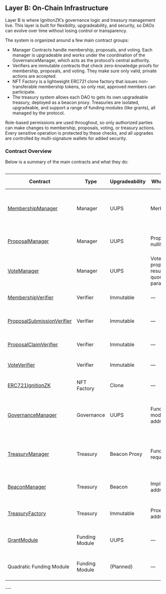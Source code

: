 ## Layer B: On-Chain Infrastructure 

Layer B is where IgnitionZK’s governance logic and treasury management live. This layer is built for flexibility, upgradeability, and security, so DAOs can evolve over time without losing control or transparency.

The system is organized around a few main contract groups:

- Manager Contracts handle membership, proposals, and voting. Each manager is upgradeable and works under the coordination of the GovernanceManager, which acts as the protocol’s central authority.
- Verifiers are immutable contracts that check zero-knowledge proofs for membership, proposals, and voting. They make sure only valid, private actions are accepted.
- NFT Factory is a lightweight ERC721 clone factory that issues non-transferable membership tokens, so only real, approved members can participate.
- The treasury system allows each DAO to gets its own upgradeable treasury, deployed as a beacon proxy. Treasuries are isolated, upgradeable, and support a range of funding modules (like grants), all managed by the protocol.

Role-based permissions are used throughout, so only authorized parties can make changes to membership, proposals, voting, or treasury actions. Every sensitive operation is protected by these checks, and all upgrades are controlled by multi-signature wallets for added security.

### Contract Overview

Below is a summary of the main contracts and what they do:

<div style="overflow-x: auto;">

| Contract | Type | Upgradeability | What It Stores | What It Does | Owner |
|---|---|---|---|---|---|
| [MembershipManager](../hardhat/contracts/managers/MembershipManager.sol) | Manager | UUPS | Merkle roots | Deploys group NFTs, manages members, verifies membership | GovernanceManager |
| [ProposalManager](../hardhat/contracts/managers/ProposalManager.sol) | Manager | UUPS | Proposal nullifiers | Verifies proposal submissions and claims | GovernanceManager |
| [VoteManager](../hardhat/contracts/managers/VoteManager.sol) | Manager | UUPS | Vote nullifiers, proposal results, quorum params | Verifies votes, tracks proposal status | GovernanceManager |
| [MembershipVerifier](../hardhat/contracts/verifiers/MembershipVerifier.sol) | Verifier | Immutable | — | Checks membership proofs | — |
| [ProposalSubmissionVerifier](../hardhat/contracts/verifiers/ProposalVerifier.sol) | Verifier | Immutable | — | Checks proposal submission proofs | — |
| [ProposalClaimVerifier](../hardhat/contracts/verifiers/ProposalVerifier.sol) | Verifier | Immutable | — | Checks proposal claim proofs | — |
| [VoteVerifier](../hardhat/contracts/verifiers/VoteVerifier.sol) | Verifier | Immutable | — | Checks voting proofs | — |
| [ERC721IgnitionZK](../hardhat/contracts/token/ERC721IgnitionZK.sol) | NFT Factory | Clone | — | Deploys NFT clones for DAOs | MembershipManager |
| [GovernanceManager](../hardhat/contracts/governance/GovernanceManager.sol) | Governance | UUPS | Funding module addresses | Manages modules, delegates calls, protocol admin | IgnitionZK MultiSig |
| [TreasuryManager](../hardhat/contracts/treasury/TreasuryManager.sol) | Treasury | Beacon Proxy | Funding requests | Handles treasury logic, timelocks, admin controls | DAO Treasury MultiSig |
| [BeaconManager](../hardhat/contracts/treasury/BeaconManager.sol) | Treasury | Beacon | Implementation address | Upgrades all treasuries at once | IgnitionZK MultiSig |
| [TreasuryFactory](../hardhat/contracts/treasury/TreasuryFactory.sol)  | Treasury | Immutable | Proxy addresses | Deploys new treasury instances | GovernanceManager |
| [GrantModule](../hardhat/contracts/fundingModules/GrantModule.sol) | Funding Module | UUPS | — | Handles grant funding requests | GovernanceManager |
| Quadratic Funding Module | Funding Module | (Planned) | — | (Planned) Quadratic funding logic | GovernanceManager |
</div>
---
